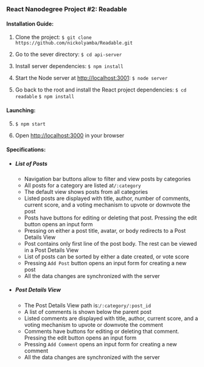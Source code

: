 ### React Nanodegree Project #2: Readable

#### Installation Guide:
1. Clone the project: `$ git clone https://github.com/nickolyamba/Readable.git`

2. Go to the sever directory: `$ cd api-server`

3. Install server dependencies: `$ npm install`

4. Start the Node server at [http://localhost:3001](http://localhost:3001): `$ node server`

4. Go back to the root and install the React project dependencies: `$ cd readable` `$ npm install`


#### Launching:
5. `$ npm start`

6. Open [http://localhost:3000](http://localhost:3000) in your browser


#### Specifications:
* ##### List of Posts
    * Navigation bar buttons allow to filter and view posts by categories
    * All posts for a category are listed at`/:category`
    * The default view shows posts from all categories
    * Listed posts are displayed with title, author, number of comments, current score, and a voting mechanism to upvote or downvote the post 
    * Posts have buttons for editing or deleting that post. Pressing the edit button opens an input form
    * Pressing on either a post title, avatar, or body redirects to a Post Details View
    * Post contains only first line of the post body. The rest can be viewed in a Post Details View
    * List of posts can be sorted by either a date created, or vote score
    * Pressing `Add Post` button opens an input form for creating a new post
    * All the data changes are synchronized with the server

* ##### Post Details View
    * The Post Details View path is:`/:category/:post_id`
    * A list of comments is shown below the parent post
    * Listed comments are displayed with title, author, current score, and a voting mechanism to upvote or downvote the comment 
    * Comments have buttons for editing or deleting that comment. Pressing the edit button opens an input form
    * Pressing `Add Comment` opens an input form for creating a new comment
    * All the data changes are synchronized with the server
      



